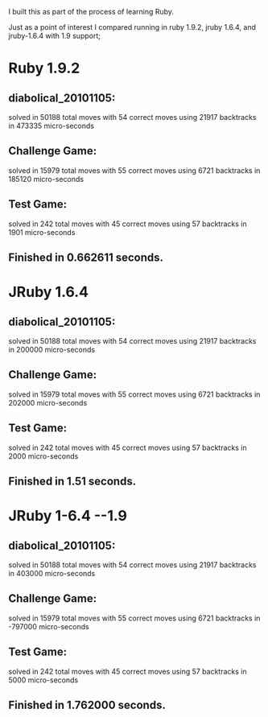I built this as part of the process of learning Ruby.

Just as a point of interest I compared running in ruby 1.9.2, jruby 1.6.4, and jruby-1.6.4 with 1.9 support;

# Ruby 1.9.2

## diabolical_20101105:
  solved in 50188 total moves with 54 correct moves using 21917 backtracks in 473335 micro-seconds
## Challenge Game:
  solved in 15979 total moves with 55 correct moves using 6721 backtracks in 185120 micro-seconds
## Test Game:
  solved in 242 total moves with 45 correct moves using 57 backtracks in 1901 micro-seconds
## Finished in 0.662611 seconds.

# JRuby 1.6.4

## diabolical_20101105:
   solved in 50188 total moves with 54 correct moves using 21917 backtracks in 200000 micro-seconds
## Challenge Game:
  solved in 15979 total moves with 55 correct moves using 6721 backtracks in 202000 micro-seconds
## Test Game:
  solved in 242 total moves with 45 correct moves using 57 backtracks in 2000 micro-seconds
## Finished in 1.51 seconds.

# JRuby 1-6.4 --1.9

## diabolical_20101105:
  solved in 50188 total moves with 54 correct moves using 21917 backtracks in 403000 micro-seconds
## Challenge Game:
  solved in 15979 total moves with 55 correct moves using 6721 backtracks in -797000 micro-seconds
## Test Game:
  solved in 242 total moves with 45 correct moves using 57 backtracks in 5000 micro-seconds
## Finished in 1.762000 seconds.
